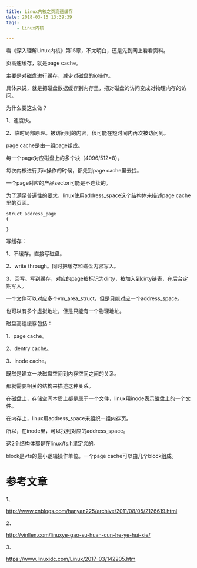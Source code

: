 ```yaml
---
title: Linux内核之页高速缓存
date: 2018-03-15 13:39:39
tags:
	- Linux内核

---
```




看《深入理解Linux内核》第15章，不太明白，还是先到网上看看资料。

页高速缓存，就是page cache。

主要是对磁盘进行缓存，减少对磁盘的io操作。

具体来说，就是把磁盘数据缓存到内存里，把对磁盘的访问变成对物理内存的访问。

为什么要这么做？

1、速度快。

2、临时局部原理。被访问到的内容，很可能在短时间内再次被访问到。

page cache是由一组page组成。

每一个page对应磁盘上的多个块（4096/512=8）。

每次内核进行页io操作的时候，都先到page cache里去找。

一个page对应的产品sector可能是不连续的。

为了满足普遍性的要求，linux使用address_space这个结构体来描述page cache里的页面。

```
struct address_page
{
  
}
```



写缓存：

1、不缓存。直接写磁盘。

2、write through。同时把缓存和磁盘内容写入。

3、回写。写到缓存，对应的page被标记为dirty，被加入到dirty链表，在后台定期写入。



一个文件可以对应多个vm_area_struct，但是只能对应一个address_space。

也可以有多个虚拟地址，但是只能有一个物理地址。



磁盘高速缓存包括：

1、page cache。

2、dentry cache。

3、inode cache。



既然是建立一块磁盘空间到内存空间之间的关系。

那就需要相关的结构来描述这种关系。

在磁盘上，存储空间本质上都是属于一个文件，linux用inode表示磁盘上的一个文件。

在内存上，linux用address_space来组织一组内存页。

所以，在inode里，可以找到对应的address_space。

这2个结构体都是在linux/fs.h里定义的。



block是vfs的最小逻辑操作单位。一个page cache可以由几个block组成。



# 参考文章

1、

http://www.cnblogs.com/hanyan225/archive/2011/08/05/2126619.html

2、

http://vinllen.com/linuxye-gao-su-huan-cun-he-ye-hui-xie/

3、

https://www.linuxidc.com/Linux/2017-03/142205.htm